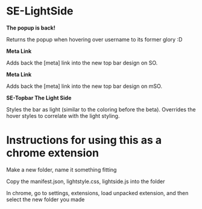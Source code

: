 SE-LightSide
===

**The popup is back!**

Returns the popup when hovering over username to its former glory :D

**Meta Link**

Adds back the [meta] link into the new top bar design on SO.

**Meta Link**

Adds back the [meta] link into the new top bar design on mSO.


**SE-Topbar The Light Side**

Styles the bar as light (similar to the coloring before the beta). 
Overrides the hover styles to correlate with the light styling.

Instructions for using this as a chrome extension
===

Make a new folder, name it something fitting

Copy the manifest.json, lightstyle.css, lightside.js into the folder

In chrome, go to settings, extensions, load unpacked extension, and then select the new folder you made
